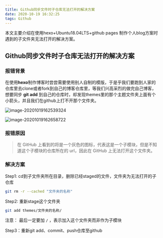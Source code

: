 ```yaml
---
title: Github同步文件时子仓库无法打开的解决方案
date: 2020-10-19 16:32:25
tags: Github
---
```


本文主要介绍在使用hexo+Ubuntu18.04LTS+github pages 制作个人blog方案时遇到的子文件夹无法打开的解决方案。

## Github同步文件时子仓库无法打开的解决方案

### 报错背景

在使用**hexo**制作博客时尝尝需要使用别人自制的模版，于是乎我们要跑到人家的仓库里去clone或者fork到自己的博客仓库里，等我们兴高采烈的做完自己博客，想要同步 **git add** 到自己的仓库时，却发现themes里的那个主题文件夹上面有个小箭头，并且我们在github上打不开那个文件夹。

![image-20201019162539324](/home/fangsiyuan/.config/Typora/typora-user-images/image-20201019162539324.png)

![image-20201019162658722](/home/fangsiyuan/.config/Typora/typora-user-images/image-20201019162658722.png)

### 报错原因

> 在 GitHub 上看到的将是一个灰色的图标，代表这是一个子模块，但是不知道这个子模块的仓库所在的 url，因此在 GitHub 上无法打开这个文件夹。

### 解决方案

Step1: cd到子文件夹所在目录，删除已经staged的文件，文件夹为无法打开的子仓库

```bash
git rm -r --cached "文件夹的名称" 
```

Step2: 重新stage这个文件夹

```bash
git add themes/文件夹的名称/
```

注意： 最后一定要加 `/` ，表示加入这个文件夹而非作为子模块

Step3：重新git add、commit、push仓库至github